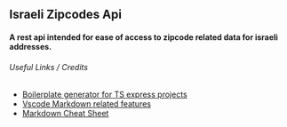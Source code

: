 ## Israeli Zipcodes Api

#### A rest api intended for ease of access to zipcode related data for israeli addresses.

###### Useful Links / Credits

-   [Boilerplate generator for TS express projects](https://www.npmjs.com/package/typescript-express-starter)
-   [Vscode Markdown related features](https://code.visualstudio.com/docs/languages/markdown)
-   [Markdown Cheat Sheet](https://github.com/adam-p/markdown-here/wiki/Markdown-Cheatsheet)
